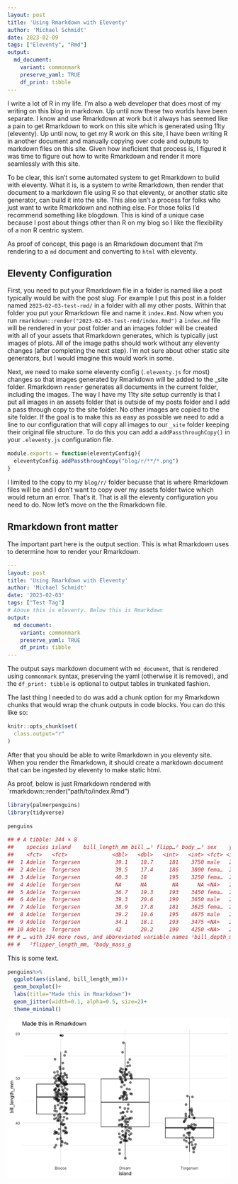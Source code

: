 ```yaml
---
layout: post
title: 'Using Rmarkdown with Eleventy'
author: 'Michael Schmidt'
date: 2023-02-09
tags: ["Eleventy", "Rmd"]
output:
  md_document:
    variant: commonmark
    preserve_yaml: TRUE
    df_print: tibble
---
```


I write a lot of R in my life. I’m also a web developer that does most
of my writing on this blog in markdown. Up until now these two worlds
have been separate. I know and use Rmarkdown at work but it always has
seemed like a pain to get Rmarkdown to work on this site which is
generated using 11ty (eleventy). Up until now, to get my R work on this
site, I have been writing R in another document and manually copying
over code and outputs to markdown files on this site. Given how
ineficient that process is, I figured it was time to figure out how to
write Rmarkdown and render it more seamlessly with this site.

To be clear, this isn’t some automated system to get Rmarkdown to build
with eleventy. What it is, is a system to write Rmarkdown, then render
that document to a markdown file using R so that eleventy, or another
static site generator, can build it into the site. This also isn’t a
process for folks who just want to write Rmarkdown and nothing else. For
those folks I’d recommend something like blogdown. This is kind of a
unique case because I post about things other than R on my blog so I
like the flexibility of a non R centric system.

As proof of concept, this page is an Rmarkdown document that I’m
rendering to a `md` document and converting to `html` with eleventy.

## Eleventy Configuration

First, you need to put your Rmarkdown file in a folder is named like a
post typically would be with the post slug. For example I put this post
in a folder named `2023-02-03-test-rmd/` in a folder with all my other
posts. Within that folder you put your Rmarkdown file and name it
`index.Rmd`. Now when you run
`rmarkdown::render("2023-02-03-test-rmd/index.Rmd")` a `index.md` file
will be rendered in your post folder and an images folder will be
created with all of your assets that Rmarkdown generates, which is
typically just images of plots. All of the image paths should work
without any eleventy changes (after completing the next step). I’m not
sure about other static site generators, but I would imagine this would
work in some.

Next, we need to make some eleventy config (`.eleventy.js` for most)
changes so that images generated by Rmarkdown will be added to the
\_site folder. Rmarkdown `render` generates all documents in the current
folder, including the images. The way I have my 11ty site setup
currently is that I put all images in an assets folder that is outside
of my posts folder and I add a pass through copy to the site folder. No
other images are copied to the site folder. If the goal is to make this
as easy as possible we need to add a line to our configuration that will
copy all images to our `_site` folder keeping their original file
structure. To do this you can add a `addPassthroughCopy()` in your
`.eleventy.js` configuration file.

``` js
module.exports = function(eleventyConfig){
  eleventyConfig.addPassthroughCopy("blog/r/**/*.png")
}
```

I limited to the copy to my `blog/r/` folder becuase that is where
Rmarkdown files will be and I don’t want to copy over my assets folder
twice which would return an error. That’s it. That is all the eleventy
configuration you need to do. Now let’s move on the the Rmarkdown file.

## Rmarkdown front matter

The important part here is the output section. This is what Rmarkdown
uses to determine how to render your Rmarkdown.

``` yml
---
layout: post
title: 'Using Rmarkdown with Eleventy'
author: 'Michael Schmidt'
date: '2023-02-03'
tags: ["Test Tag"]
# Above this is eleventy. Below this is Rmarkdown
output:
  md_document:
    variant: commonmark
    preserve_yaml: TRUE
    df_print: tibble
---
```

The output says markdown document with `md_document`, that is rendered
using `commonmark` syntax, preserving the yaml (otherwise it is
removed), and the `df_print: tibble` is optional to output tables in
trunkated fashion.

The last thing I needed to do was add a chunk option for my Rmarkdown
chunks that would wrap the chunk outputs in code blocks. You can do this
like so:

``` r
knitr::opts_chunk$set(
  class.output="r"
)
```

After that you should be able to write Rmarkdown in you eleventy site.
When you render the Rmarkdown, it should create a markdown document that
can be ingested by eleventy to make static html.

As proof, below is just Rmarkdown rendered with
\`rmarkdown::render(“path/to/index.Rmd”)

``` r
library(palmerpenguins)
library(tidyverse)
```

``` r
penguins
```

``` r
## # A tibble: 344 × 8
##    species island    bill_length_mm bill_…¹ flipp…² body_…³ sex    year
##    <fct>   <fct>              <dbl>   <dbl>   <int>   <int> <fct> <int>
##  1 Adelie  Torgersen           39.1    18.7     181    3750 male   2007
##  2 Adelie  Torgersen           39.5    17.4     186    3800 fema…  2007
##  3 Adelie  Torgersen           40.3    18       195    3250 fema…  2007
##  4 Adelie  Torgersen           NA      NA        NA      NA <NA>   2007
##  5 Adelie  Torgersen           36.7    19.3     193    3450 fema…  2007
##  6 Adelie  Torgersen           39.3    20.6     190    3650 male   2007
##  7 Adelie  Torgersen           38.9    17.8     181    3625 fema…  2007
##  8 Adelie  Torgersen           39.2    19.6     195    4675 male   2007
##  9 Adelie  Torgersen           34.1    18.1     193    3475 <NA>   2007
## 10 Adelie  Torgersen           42      20.2     190    4250 <NA>   2007
## # … with 334 more rows, and abbreviated variable names ¹​bill_depth_mm,
## #   ²​flipper_length_mm, ³​body_mass_g
```

This is some text.

``` r
penguins%>%
  ggplot(aes(island, bill_length_mm))+
  geom_boxplot()+
  labs(title="Made this in Rmarkdown")+
  geom_jitter(width=0.1, alpha=0.5, size=2)+
  theme_minimal()
```

![](index_files/figure-commonmark/unnamed-chunk-3-1.png)<!-- -->
